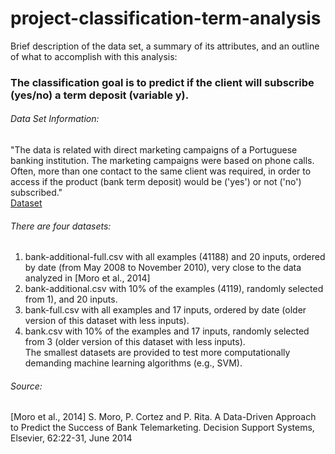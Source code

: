 # project-classification-term-analysis
Brief description of the data set, a summary of its attributes, and an outline of what to accomplish with this analysis:<br/>
### The classification goal is to predict if the client will subscribe (yes/no) a term deposit (variable y).

###### Data Set Information:

"The data is related with direct marketing campaigns of a Portuguese banking institution. The marketing campaigns were based on phone calls. Often, more than one contact to the same client was required, in order to access if the product (bank term deposit) would be ('yes') or not ('no') subscribed."<br/>
[Dataset](https://archive.ics.uci.edu/ml/datasets/Bank+Marketing)

###### There are four datasets:
1) bank-additional-full.csv with all examples (41188) and 20 inputs, ordered by date (from May 2008 to November 2010), very close to the data analyzed in [Moro et al., 2014]<br/>
2) bank-additional.csv with 10% of the examples (4119), randomly selected from 1), and 20 inputs.<br/>
3) bank-full.csv with all examples and 17 inputs, ordered by date (older version of this dataset with less inputs).<br/>
4) bank.csv with 10% of the examples and 17 inputs, randomly selected from 3 (older version of this dataset with less inputs).<br/>
The smallest datasets are provided to test more computationally demanding machine learning algorithms (e.g., SVM).<br/>

###### Source:

[Moro et al., 2014] S. Moro, P. Cortez and P. Rita. A Data-Driven Approach to Predict the Success of Bank Telemarketing. Decision Support Systems, Elsevier, 62:22-31, June 2014
